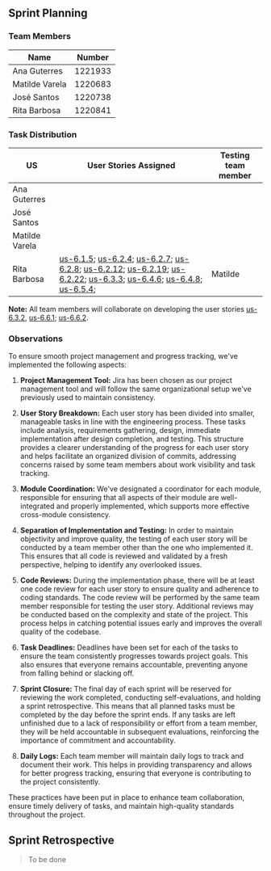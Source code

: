 ## Sprint Planning

### Team Members

| Name           | Number    |
|----------------|-----------|
| Ana Guterres   | 1221933   |
| Matilde Varela | 1220683   |
| José Santos    | 1220738   |
| Rita Barbosa   | 1220841   |

### Task Distribution

| US                 | User Stories Assigned         | Testing team member |
|--------------------|-------------------------------|---------------------|
| Ana Guterres       |                               |                     |
| José Santos        |                               |                     |
| Matilde Varela     |                               |                     |
| Rita Barbosa       | [us-6.1.5](./1220841/us-6.1.5/readme.md); [us-6.2.4](./1220841/us-6.2.4/readme.md); [us-6.2.7](./1220841/us-6.2.7/readme.md); [us-6.2.8](./1220841/us-6.2.8/readme.md); [us-6.2.12](./1220841/us-6.2.12/readme.md); [us-6.2.19](./1220841/us-6.2.19/readme.md); [us-6.2.22](./1220841/us-6.2.22/readme.md); [us-6.3.3](./us-6.3.3/readme.md); [us-6.4.6](./1220841/us-6.4.6/readme.md); [us-6.4.8](./1220841/us-6.4.8/readme.md); [us-6.5.4](./1220841/us-6.5.4/readme.md);                        | Matilde                   |

**Note:** All team members will collaborate on developing the user stories [us-6.3.2](./us-6.3.2/readme.md), [us-6.6.1](./us-6.6.1/readme.md); [us-6.6.2](./us-6.6.2/readme.md).

### Observations

To ensure smooth project management and progress tracking, we've implemented the following aspects:

1. **Project Management Tool:** Jira has been chosen as our project management tool and will follow the same organizational setup we've previously used to maintain consistency.

2. **User Story Breakdown:** Each user story has been divided into smaller, manageable tasks in line with the engineering process. These tasks include analysis, requirements gathering, design, immediate implementation after design completion, and testing. This structure provides a clearer understanding of the progress for each user story and helps facilitate an organized division of commits, addressing concerns raised by some team members about work visibility and task tracking.

3. **Module Coordination:** We've designated a coordinator for each module, responsible for ensuring that all aspects of their module are well-integrated and properly implemented, which supports more effective cross-module consistency.

4. **Separation of Implementation and Testing:** In order to maintain objectivity and improve quality, the testing of each user story will be conducted by a team member other than the one who implemented it. This ensures that all code is reviewed and validated by a fresh perspective, helping to identify any overlooked issues.

5. **Code Reviews:** During the implementation phase, there will be at least one code review for each user story to ensure quality and adherence to coding standards. The code review will be performed by the same team member responsible for testing the user story. Additional reviews may be conducted based on the complexity and state of the project. This process helps in catching potential issues early and improves the overall quality of the codebase.

6. **Task Deadlines:** Deadlines have been set for each of the tasks to ensure the team consistently progresses towards project goals. This also ensures that everyone remains accountable, preventing anyone from falling behind or slacking off.

7. **Sprint Closure:** The final day of each sprint will be reserved for reviewing the work completed, conducting self-evaluations, and holding a sprint retrospective. This means that all planned tasks must be completed by the day before the sprint ends. If any tasks are left unfinished due to a lack of responsibility or effort from a team member, they will be held accountable in subsequent evaluations, reinforcing the importance of commitment and accountability.

8. **Daily Logs:** Each team member will maintain daily logs to track and document their work. This helps in providing transparency and allows for better progress tracking, ensuring that everyone is contributing to the project consistently.

These practices have been put in place to enhance team collaboration, ensure timely delivery of tasks, and maintain high-quality standards throughout the project.

## Sprint Retrospective

> To be done
